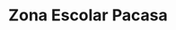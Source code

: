 ---
title: "Zona Escolar Pacasa"
url: /san-pedro-sula/zona-escolar-pacasa/
shop: material de oficina
---